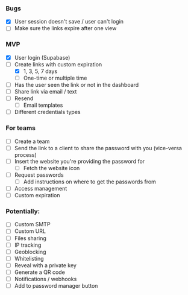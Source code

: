 ### Bugs

-   [x] User session doesn't save / user can't login
-   [ ] Make sure the links expire after one view

### MVP

-   [x] User login (Supabase)
-   [ ] Create links with custom expiration
    -   [x] 1, 3, 5, 7 days
    -   [ ] One-time or multiple time
-   [ ] Has the user seen the link or not in the dashboard
-   [ ] Share link via email / text
-   [ ] Resend
    -   [ ] Email templates
-   [ ] Different credentials types

### For teams

-   [ ] Create a team
-   [ ] Send the link to a client to share the password with you (vice-versa process)
-   [ ] Insert the website you're providing the password for
    -   [ ] Fetch the website icon
-   [ ] Request passwords
    -   [ ] Add instructions on where to get the passwords from
-   [ ] Access management
-   [ ] Custom expiration

### Potentially:

-   [ ] Custom SMTP
-   [ ] Custom URL
-   [ ] Files sharing
-   [ ] IP tracking
-   [ ] Geoblocking
-   [ ] Whitelisting
-   [ ] Reveal with a private key
-   [ ] Generate a QR code
-   [ ] Notifications / webhooks
-   [ ] Add to password manager button
